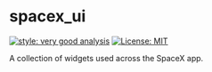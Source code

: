 # spacex_ui

[![style: very good analysis][very_good_analysis_badge]][very_good_analysis_link]
[![License: MIT][license_badge]][license_link]

A collection of widgets used across the SpaceX app.

[license_badge]: https://img.shields.io/badge/license-MIT-blue.svg
[license_link]: https://opensource.org/licenses/MIT
[very_good_analysis_badge]: https://img.shields.io/badge/style-very_good_analysis-B22C89.svg
[very_good_analysis_link]: https://pub.dev/packages/very_good_analysis
